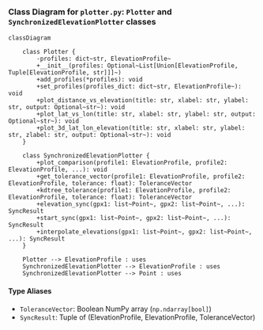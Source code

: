 ### Class Diagram for `plotter.py`: `Plotter` and `SynchronizedElevationPlotter` classes

```mermaid
classDiagram

    class Plotter {
        -profiles: dict~str, ElevationProfile~
        +__init__(profiles: Optional~List[Union[ElevationProfile, Tuple[ElevationProfile, str]]]~)
        +add_profiles(*profiles): void
        +set_profiles(profiles_dict: dict~str, ElevationProfile~): void
        +plot_distance_vs_elevation(title: str, xlabel: str, ylabel: str, output: Optional~str~): void
        +plot_lat_vs_lon(title: str, xlabel: str, ylabel: str, output: Optional~str~): void
        +plot_3d_lat_lon_elevation(title: str, xlabel: str, ylabel: str, zlabel: str, output: Optional~str~): void
    }

    class SynchronizedElevationPlotter {
        +plot_comparison(profile1: ElevationProfile, profile2: ElevationProfile, ...): void
        +get_tolerance_vector(profile1: ElevationProfile, profile2: ElevationProfile, tolerance: float): ToleranceVector
        +kdtree_tolerance(profile1: ElevationProfile, profile2: ElevationProfile, tolerance: float): ToleranceVector
        +elevation_sync(gpx1: list~Point~, gpx2: list~Point~, ...): SyncResult
        +start_sync(gpx1: list~Point~, gpx2: list~Point~, ...): SyncResult
        +interpolate_elevations(gpx1: list~Point~, gpx2: list~Point~, ...): SyncResult
    }

    Plotter --> ElevationProfile : uses
    SynchronizedElevationPlotter --> ElevationProfile : uses
    SynchronizedElevationPlotter --> Point : uses
```

#### Type Aliases

- `ToleranceVector`: Boolean NumPy array (`np.ndarray[bool]`)
- `SyncResult`: Tuple of (ElevationProfile, ElevationProfile, ToleranceVector)
